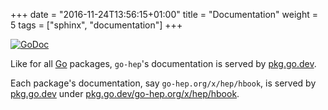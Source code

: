 +++
date = "2016-11-24T13:56:15+01:00"
title = "Documentation"
weight = 5
tags = ["sphinx", "documentation"]
+++

[![GoDoc](https://pkg.go.dev/go-hep.org/x/hep?status.svg)](https://pkg.go.dev/go-hep.org/x/hep)

Like for all [Go](https://golang.org/) packages, `go-hep`'s documentation is served by [pkg.go.dev](https://pkg.go.dev/go-hep.org/x/hep).

Each package's documentation, say `go-hep.org/x/hep/hbook`, is served by [pkg.go.dev](https://pkg.go.dev) under [pkg.go.dev/go-hep.org/x/hep/hbook](https://pkg.go.dev/go-hep.org/x/hep/hbook).
